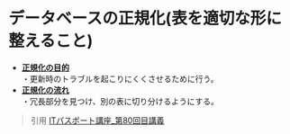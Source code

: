 # データベースの正規化(表を適切な形に整えること)  
* [**正規化の目的**](https://gyazo.com/eec465e3f870957a521e16c774a5bdab)    
・更新時のトラブルを起こりにくくさせるために行う。  
* [**正規化の流れ**](https://gyazo.com/9fbd4b033cd324881f924be2c465a08d)  
・冗長部分を見つけ、別の表に切り分けるようにする。  








> 引用
[ITパスポート講座_第80回目講義](https://www.youtube.com/watch?v=DuA9Nq1THfY&list=PLC9xywNMIf9jgTizhye6GyPjZcuPZ9ou5&index=81)

